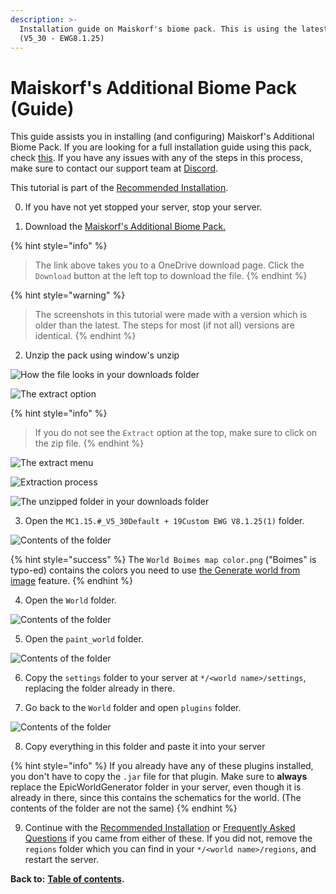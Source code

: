 ```yaml
---
description: >-
  Installation guide on Maiskorf's biome pack. This is using the latest version
  (V5_30 - EWG8.1.25)
---
```


# Maiskorf's Additional Biome Pack \(Guide\)

This guide assists you in installing \(and configuring\) Maiskorf's Additional Biome Pack. If you are looking for a full installation guide using this pack, check [this](https://docs.dynamic-bytes.com/beginner/recommended-installation). If you have any issues with any of the steps in this process, make sure to contact our support team at [Discord](https://discord.gg/Jq3ecb3).

This tutorial is part of the [Recommended Installation](https://docs.dynamic-bytes.com/beginner/recommended-installation).

0. If you have not yet stopped your server, stop your server.

1. Download the [Maiskorf's Additional Biome Pack.](https://1drv.ms/u/s!AmrRJ70wu8OUgcldbSzGxLuMncWSkg?e=YQwHOO)

{% hint style="info" %}
> The link above takes you to a OneDrive download page. Click the `Download` button at the left top to download the file.
{% endhint %}

{% hint style="warning" %}
> The screenshots in this tutorial were made with a version which is older than the latest. The steps for most \(if not all\) versions are identical.
{% endhint %}

2. Unzip the pack using window's unzip

![How the file looks in your downloads folder](../../.gitbook/assets/maiskorf-installation-1.png)

![The extract option](../../.gitbook/assets/maiskorf-installation-1%20%281%29.png)

{% hint style="info" %}
> If you do not see the `Extract` option at the top, make sure to click on the zip file.
{% endhint %}

![The extract menu](../../.gitbook/assets/maiskorf-installation-1%20%282%29.png)

![Extraction process](../../.gitbook/assets/maiskorf-installation-1%20%283%29.png)

![The unzipped folder in your downloads folder](../../.gitbook/assets/maiskorf-installation-1%20%284%29.png)

3. Open the `MC1.15.#_V5_30Default + 19Custom EWG V8.1.25(1)` folder.

![Contents of the folder](../../.gitbook/assets/maiskorf-installation-1%20%285%29.png)

{% hint style="success" %}
The `World Boimes map color.png` \("Boimes" is typo-ed\) contains the colors you need to use [the Generate world from image](https://docs.dynamic-bytes.com/beginner/world-configuration/generate-world-from-image) feature.
{% endhint %}

4. Open the `World` folder.

![Contents of the folder](../../.gitbook/assets/afbeelding%20%2810%29.png)

5. Open the `paint_world` folder.

![Contents of the folder](../../.gitbook/assets/afbeelding%20%289%29.png)

6. Copy the `settings` folder to your server at `*/<world name>/settings`, replacing the folder already in there.

7. Go back to the `World` folder and open `plugins` folder.

![Contents of the folder](../../.gitbook/assets/afbeelding%20%2811%29.png)

8. Copy everything in this folder and paste it into your server

{% hint style="info" %}
If you already have any of these plugins installed, you don't have to copy the `.jar` file for that plugin. Make sure to **always** replace the EpicWorldGenerator folder in your server, even though it is already in there, since this contains the schematics for the world. \(The contents of the folder are not the same\)
{% endhint %}

9. Continue with the [Recommended Installation](https://docs.dynamic-bytes.com/beginner/recommended-installation) or [Frequently Asked Questions](https://docs.dynamic-bytes.com/beginner/recommended-installation) if you came from either of these. If you did not, remove the `regions` folder which you can find in your `*/<world name>/regions`, and restart the server.

**Back to:** [**Table of contents**](https://docs.dynamic-bytes.com/table-of-contents)**.**

